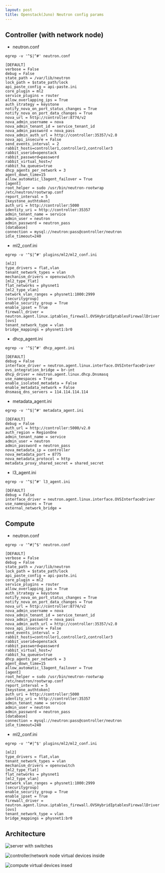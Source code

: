 ```yaml
---
layout: post
title: Openstack(Juno) Neutron config params
---
```


## Controller (with network node)

* neutron.conf

`egrep -v '^$|^#' neutron.conf`

    [DEFAULT]
    verbose = False
    debug = False
    state_path = /var/lib/neutron
    lock_path = $state_path/lock
    api_paste_config = api-paste.ini
    core_plugin = ml2
    service_plugins = router
    allow_overlapping_ips = True
    auth_strategy = keystone
    notify_nova_on_port_status_changes = True
    notify_nova_on_port_data_changes = True
    nova_url = http://controller:8774/v2
    nova_admin_username = nova
    nova_admin_tenant_id = service_tenant_id
    nova_admin_password = nova_pass
    nova_admin_auth_url = http://controller:35357/v2.0
    nova_api_insecure = False
    send_events_interval = 2
    rabbit_hosts=controller1,controller2,controller3
    rabbit_userid=openstack
    rabbit_password=password
    rabbit_virtual_host=/
    rabbit_ha_queues=true
    dhcp_agents_per_network = 3
    agent_down_time=15
    allow_automatic_l3agent_failover = True
    [agent]
    root_helper = sudo /usr/bin/neutron-rootwrap /etc/neutron/rootwrap.conf
    report_interval = 5
    [keystone_authtoken]
    auth_uri = http://controller:5000
    identity_uri = http://controller:35357
    admin_tenant_name = service
    admin_user = neutron
    admin_password = neutron_pass
    [database]
    connection = mysql://neutron:pass@controller/neutron
    idle_timeout=240

* ml2_conf.ini

`egrep -v '^$|^#' plugins/ml2/ml2_conf.ini`

    [ml2]
    type_drivers = flat,vlan
    tenant_network_types = vlan
    mechanism_drivers = openvswitch
    [ml2_type_flat]
    flat_networks = physnet1
    [ml2_type_vlan]
    network_vlan_ranges = physnet1:1000:2999
    [securitygroup]
    enable_security_group = True
    enable_ipset = True
    firewall_driver = neutron.agent.linux.iptables_firewall.OVSHybridIptablesFirewallDriver
    [ovs]
    tenant_network_type = vlan
    bridge_mappings = physnet1:br0

* dhcp_agent.ini

`egrep -v '^$|^#' dhcp_agent.ini `

    [DEFAULT]
    debug = False
    interface_driver = neutron.agent.linux.interface.OVSInterfaceDriver
    ovs_integration_bridge = br-int
    dhcp_driver = neutron.agent.linux.dhcp.Dnsmasq
    use_namespaces = True
    enable_isolated_metadata = False
    enable_metadata_network = False
    dnsmasq_dns_servers = 114.114.114.114

* metadata_agent.ini

`egrep -v '^$|^#' metadata_agent.ini`

    [DEFAULT]
    debug = False
    auth_url = http://controller:5000/v2.0
    auth_region = RegionOne
    admin_tenant_name = service
    admin_user = neutron
    admin_password = neutron_pass
    nova_metadata_ip = controller
    nova_metadata_port = 8775
    nova_metadata_protocol = http
    metadata_proxy_shared_secret = shared_secret

* l3_agent.ini

`egrep -v '^$|^#' l3_agent.ini`

    [DEFAULT]
    debug = False
    interface_driver = neutron.agent.linux.interface.OVSInterfaceDriver
    use_namespaces = True
    external_network_bridge = 

## Compute

* neutron.conf

`egrep -v '^#|^$' neutron.conf`

    [DEFAULT]
    verbose = False
    debug = False
    state_path = /var/lib/neutron
    lock_path = $state_path/lock
    api_paste_config = api-paste.ini
    core_plugin = ml2
    service_plugins = router
    allow_overlapping_ips = True
    auth_strategy = keystone
    notify_nova_on_port_status_changes = True
    notify_nova_on_port_data_changes = True
    nova_url = http://controller:8774/v2
    nova_admin_username = nova
    nova_admin_tenant_id = service_tenant_id
    nova_admin_password = nova_pass
    nova_admin_auth_url = http://controller:35357/v2.0
    nova_api_insecure = False
    send_events_interval = 2
    rabbit_hosts=controller1,controller2,controller3
    rabbit_userid=openstack
    rabbit_password=password
    rabbit_virtual_host=/
    rabbit_ha_queues=true
    dhcp_agents_per_network = 3
    agent_down_time=15
    allow_automatic_l3agent_failover = True
    [agent]
    root_helper = sudo /usr/bin/neutron-rootwrap /etc/neutron/rootwrap.conf
    report_interval = 5
    [keystone_authtoken]
    auth_uri = http://controller:5000
    identity_uri = http://controller:35357
    admin_tenant_name = service
    admin_user = neutron
    admin_password = neutron_pass
    [database]
    connection = mysql://neutron:pass@controller/neutron
    idle_timeout=240

* ml2_conf.ini

`egrep -v '^#|^$' plugins/ml2/ml2_conf.ini`

    [ml2]
    type_drivers = flat,vlan
    tenant_network_types = vlan
    mechanism_drivers = openvswitch
    [ml2_type_flat]
    flat_networks = physnet1
    [ml2_type_vlan]
    network_vlan_ranges = physnet1:1000:2999
    [securitygroup]
    enable_security_group = True
    enable_ipset = True
    firewall_driver = neutron.agent.linux.iptables_firewall.OVSHybridIptablesFirewallDriver
    [ovs]
    tenant_network_type = vlan
    bridge_mappings = physnet1:br0

## Architecture

![server with switches](../images/server-with-switch.jpg "server connect with switch")

![controller/network node virtual devices inside](../images/controller-devices.jpg "bridge inside controller")

![compute virtual devices insed](../images/compute-devices.jpg "bridge inside compute")


